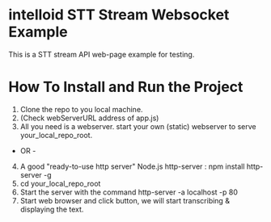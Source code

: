 # intelloid STT Stream Websocket Example
This is a STT stream API web-page example for testing.
 
# How To Install and Run the Project
1. Clone the repo to you local machine.
2. (Check webServerURL address of app.js)
3. All you need is a webserver. start your own (static) webserver to serve your_local_repo_root.
  - OR - 
4. A good "ready-to-use http server" Node.js http-server : npm install http-server -g
5. cd your_local_repo_root
6. Start the server with the command http-server -a localhost -p 80
7. Start web browser and click button, we will start transcribing & displaying the text.

